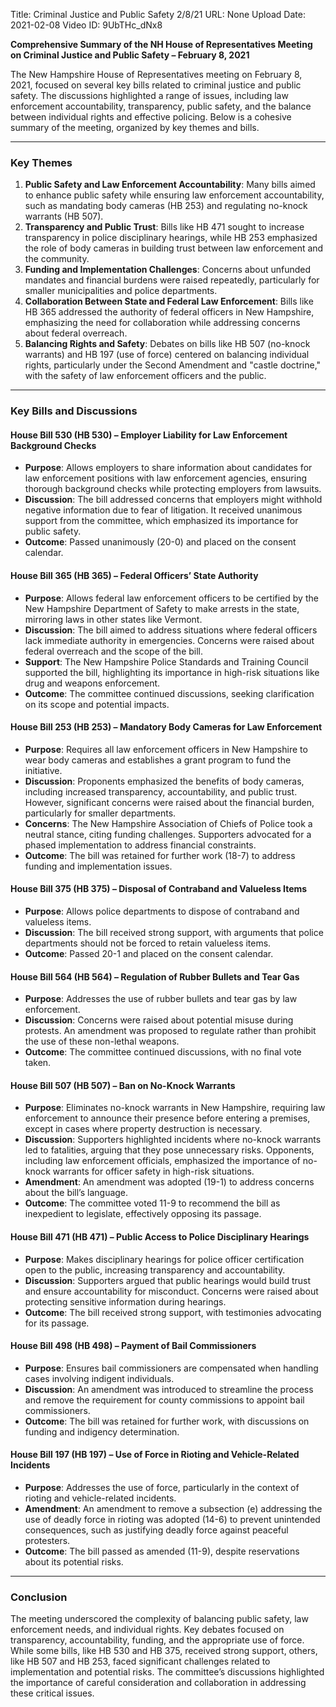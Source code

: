 Title: Criminal Justice and Public Safety 2/8/21
URL: None
Upload Date: 2021-02-08
Video ID: 9UbTHc_dNx8

**Comprehensive Summary of the NH House of Representatives Meeting on Criminal Justice and Public Safety – February 8, 2021**

The New Hampshire House of Representatives meeting on February 8, 2021, focused on several key bills related to criminal justice and public safety. The discussions highlighted a range of issues, including law enforcement accountability, transparency, public safety, and the balance between individual rights and effective policing. Below is a cohesive summary of the meeting, organized by key themes and bills.

---

### **Key Themes**
1. **Public Safety and Law Enforcement Accountability**: Many bills aimed to enhance public safety while ensuring law enforcement accountability, such as mandating body cameras (HB 253) and regulating no-knock warrants (HB 507).
2. **Transparency and Public Trust**: Bills like HB 471 sought to increase transparency in police disciplinary hearings, while HB 253 emphasized the role of body cameras in building trust between law enforcement and the community.
3. **Funding and Implementation Challenges**: Concerns about unfunded mandates and financial burdens were raised repeatedly, particularly for smaller municipalities and police departments.
4. **Collaboration Between State and Federal Law Enforcement**: Bills like HB 365 addressed the authority of federal officers in New Hampshire, emphasizing the need for collaboration while addressing concerns about federal overreach.
5. **Balancing Rights and Safety**: Debates on bills like HB 507 (no-knock warrants) and HB 197 (use of force) centered on balancing individual rights, particularly under the Second Amendment and "castle doctrine," with the safety of law enforcement officers and the public.

---

### **Key Bills and Discussions**

#### **House Bill 530 (HB 530) – Employer Liability for Law Enforcement Background Checks**
- **Purpose**: Allows employers to share information about candidates for law enforcement positions with law enforcement agencies, ensuring thorough background checks while protecting employers from lawsuits.
- **Discussion**: The bill addressed concerns that employers might withhold negative information due to fear of litigation. It received unanimous support from the committee, which emphasized its importance for public safety.
- **Outcome**: Passed unanimously (20-0) and placed on the consent calendar.

#### **House Bill 365 (HB 365) – Federal Officers’ State Authority**
- **Purpose**: Allows federal law enforcement officers to be certified by the New Hampshire Department of Safety to make arrests in the state, mirroring laws in other states like Vermont.
- **Discussion**: The bill aimed to address situations where federal officers lack immediate authority in emergencies. Concerns were raised about federal overreach and the scope of the bill.
- **Support**: The New Hampshire Police Standards and Training Council supported the bill, highlighting its importance in high-risk situations like drug and weapons enforcement.
- **Outcome**: The committee continued discussions, seeking clarification on its scope and potential impacts.

#### **House Bill 253 (HB 253) – Mandatory Body Cameras for Law Enforcement**
- **Purpose**: Requires all law enforcement officers in New Hampshire to wear body cameras and establishes a grant program to fund the initiative.
- **Discussion**: Proponents emphasized the benefits of body cameras, including increased transparency, accountability, and public trust. However, significant concerns were raised about the financial burden, particularly for smaller departments.
- **Concerns**: The New Hampshire Association of Chiefs of Police took a neutral stance, citing funding challenges. Supporters advocated for a phased implementation to address financial constraints.
- **Outcome**: The bill was retained for further work (18-7) to address funding and implementation issues.

#### **House Bill 375 (HB 375) – Disposal of Contraband and Valueless Items**
- **Purpose**: Allows police departments to dispose of contraband and valueless items.
- **Discussion**: The bill received strong support, with arguments that police departments should not be forced to retain valueless items.
- **Outcome**: Passed 20-1 and placed on the consent calendar.

#### **House Bill 564 (HB 564) – Regulation of Rubber Bullets and Tear Gas**
- **Purpose**: Addresses the use of rubber bullets and tear gas by law enforcement.
- **Discussion**: Concerns were raised about potential misuse during protests. An amendment was proposed to regulate rather than prohibit the use of these non-lethal weapons.
- **Outcome**: The committee continued discussions, with no final vote taken.

#### **House Bill 507 (HB 507) – Ban on No-Knock Warrants**
- **Purpose**: Eliminates no-knock warrants in New Hampshire, requiring law enforcement to announce their presence before entering a premises, except in cases where property destruction is necessary.
- **Discussion**: Supporters highlighted incidents where no-knock warrants led to fatalities, arguing that they pose unnecessary risks. Opponents, including law enforcement officials, emphasized the importance of no-knock warrants for officer safety in high-risk situations.
- **Amendment**: An amendment was adopted (19-1) to address concerns about the bill’s language.
- **Outcome**: The committee voted 11-9 to recommend the bill as inexpedient to legislate, effectively opposing its passage.

#### **House Bill 471 (HB 471) – Public Access to Police Disciplinary Hearings**
- **Purpose**: Makes disciplinary hearings for police officer certification open to the public, increasing transparency and accountability.
- **Discussion**: Supporters argued that public hearings would build trust and ensure accountability for misconduct. Concerns were raised about protecting sensitive information during hearings.
- **Outcome**: The bill received strong support, with testimonies advocating for its passage.

#### **House Bill 498 (HB 498) – Payment of Bail Commissioners**
- **Purpose**: Ensures bail commissioners are compensated when handling cases involving indigent individuals.
- **Discussion**: An amendment was introduced to streamline the process and remove the requirement for county commissions to appoint bail commissioners.
- **Outcome**: The bill was retained for further work, with discussions on funding and indigency determination.

#### **House Bill 197 (HB 197) – Use of Force in Rioting and Vehicle-Related Incidents**
- **Purpose**: Addresses the use of force, particularly in the context of rioting and vehicle-related incidents.
- **Amendment**: An amendment to remove a subsection (e) addressing the use of deadly force in rioting was adopted (14-6) to prevent unintended consequences, such as justifying deadly force against peaceful protesters.
- **Outcome**: The bill passed as amended (11-9), despite reservations about its potential risks.

---

### **Conclusion**
The meeting underscored the complexity of balancing public safety, law enforcement needs, and individual rights. Key debates focused on transparency, accountability, funding, and the appropriate use of force. While some bills, like HB 530 and HB 375, received strong support, others, like HB 507 and HB 253, faced significant challenges related to implementation and potential risks. The committee’s discussions highlighted the importance of careful consideration and collaboration in addressing these critical issues.